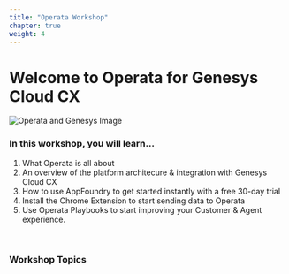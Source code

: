 ```yaml
---
title: "Operata Workshop"
chapter: true
weight: 4
---
```

# Welcome to Operata for Genesys Cloud CX

![Operata and Genesys Image](images/workshop-landing.png 'Operata product screen alongside Genesys')

### In this workshop, you will learn...

1. What Operata is all about
2. An overview of the platform architecure & integration with Genesys Cloud CX
3. How to use AppFoundry to get started instantly with a free 30-day trial
4. Install the Chrome Extension to start sending data to Operata
5. Use Operata Playbooks to start improving your Customer & Agent experience.

&nbsp;

### Workshop Topics
